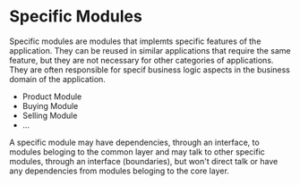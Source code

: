 # Specific Modules

Specific modules are modules that implemts specific features of the application. They can be reused in similar applications that require the same feature, but they are not necessary for other categories of applications. They are often responsible for specif business logic aspects in the business domain of the application.

- Product Module
- Buying Module
- Selling Module
- ...

A specific module may have dependencies, through an interface, to modules beloging to the common layer and may talk to other specific modules, through an interface (boundaries), but won't direct talk or have any dependencies from modules beloging to the core layer.

